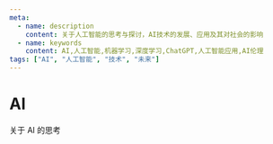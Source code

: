 ```yaml
---
meta:
  - name: description
    content: 关于人工智能的思考与探讨，AI技术的发展、应用及其对社会的影响
  - name: keywords
    content: AI,人工智能,机器学习,深度学习,ChatGPT,人工智能应用,AI伦理
tags: ["AI", "人工智能", "技术", "未来"]
---
```


# AI

关于 AI 的思考

